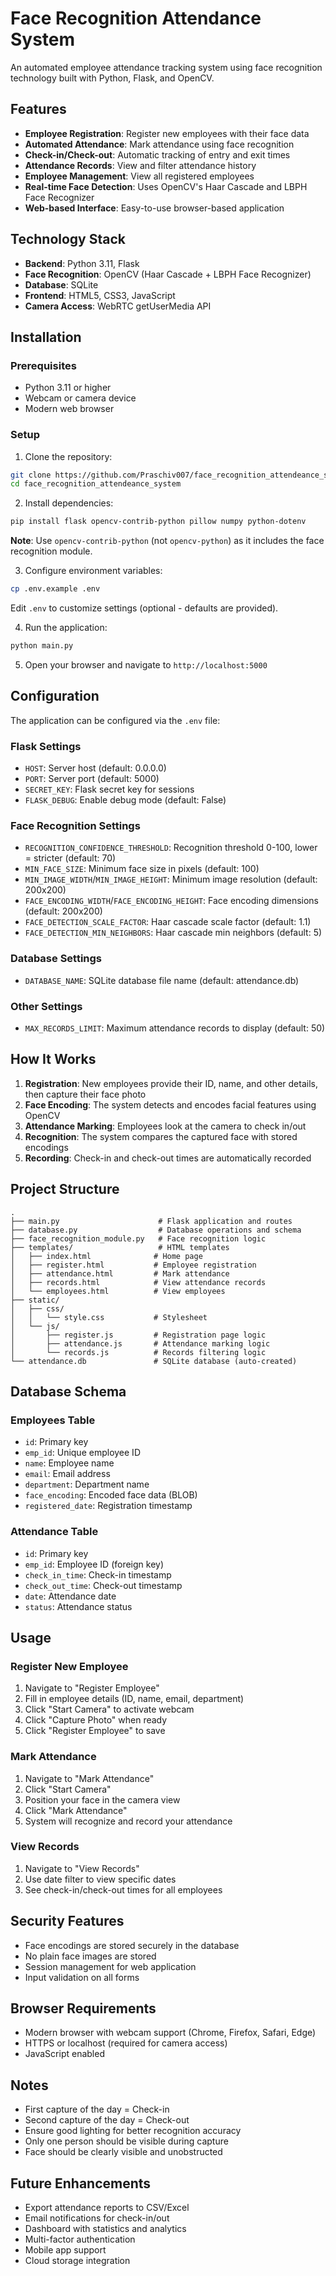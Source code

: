 # Face Recognition Attendance System

An automated employee attendance tracking system using face recognition technology built with Python, Flask, and OpenCV.

## Features

- **Employee Registration**: Register new employees with their face data
- **Automated Attendance**: Mark attendance using face recognition
- **Check-in/Check-out**: Automatic tracking of entry and exit times
- **Attendance Records**: View and filter attendance history
- **Employee Management**: View all registered employees
- **Real-time Face Detection**: Uses OpenCV's Haar Cascade and LBPH Face Recognizer
- **Web-based Interface**: Easy-to-use browser-based application

## Technology Stack

- **Backend**: Python 3.11, Flask
- **Face Recognition**: OpenCV (Haar Cascade + LBPH Face Recognizer)
- **Database**: SQLite
- **Frontend**: HTML5, CSS3, JavaScript
- **Camera Access**: WebRTC getUserMedia API

## Installation

### Prerequisites
- Python 3.11 or higher
- Webcam or camera device
- Modern web browser

### Setup

1. Clone the repository:
```bash
git clone https://github.com/Praschiv007/face_recognition_attendeance_system.git
cd face_recognition_attendeance_system
```

2. Install dependencies:
```bash
pip install flask opencv-contrib-python pillow numpy python-dotenv
```

**Note**: Use `opencv-contrib-python` (not `opencv-python`) as it includes the face recognition module.

3. Configure environment variables:
```bash
cp .env.example .env
```

Edit `.env` to customize settings (optional - defaults are provided).

4. Run the application:
```bash
python main.py
```

5. Open your browser and navigate to `http://localhost:5000`

## Configuration

The application can be configured via the `.env` file:

### Flask Settings
- `HOST`: Server host (default: 0.0.0.0)
- `PORT`: Server port (default: 5000)
- `SECRET_KEY`: Flask secret key for sessions
- `FLASK_DEBUG`: Enable debug mode (default: False)

### Face Recognition Settings
- `RECOGNITION_CONFIDENCE_THRESHOLD`: Recognition threshold 0-100, lower = stricter (default: 70)
- `MIN_FACE_SIZE`: Minimum face size in pixels (default: 100)
- `MIN_IMAGE_WIDTH`/`MIN_IMAGE_HEIGHT`: Minimum image resolution (default: 200x200)
- `FACE_ENCODING_WIDTH`/`FACE_ENCODING_HEIGHT`: Face encoding dimensions (default: 200x200)
- `FACE_DETECTION_SCALE_FACTOR`: Haar cascade scale factor (default: 1.1)
- `FACE_DETECTION_MIN_NEIGHBORS`: Haar cascade min neighbors (default: 5)

### Database Settings
- `DATABASE_NAME`: SQLite database file name (default: attendance.db)

### Other Settings
- `MAX_RECORDS_LIMIT`: Maximum attendance records to display (default: 50)

## How It Works

1. **Registration**: New employees provide their ID, name, and other details, then capture their face photo
2. **Face Encoding**: The system detects and encodes facial features using OpenCV
3. **Attendance Marking**: Employees look at the camera to check in/out
4. **Recognition**: The system compares the captured face with stored encodings
5. **Recording**: Check-in and check-out times are automatically recorded

## Project Structure

```
.
├── main.py                      # Flask application and routes
├── database.py                  # Database operations and schema
├── face_recognition_module.py   # Face recognition logic
├── templates/                   # HTML templates
│   ├── index.html              # Home page
│   ├── register.html           # Employee registration
│   ├── attendance.html         # Mark attendance
│   ├── records.html            # View attendance records
│   └── employees.html          # View employees
├── static/
│   ├── css/
│   │   └── style.css           # Stylesheet
│   └── js/
│       ├── register.js         # Registration page logic
│       ├── attendance.js       # Attendance marking logic
│       └── records.js          # Records filtering logic
└── attendance.db               # SQLite database (auto-created)
```

## Database Schema

### Employees Table
- `id`: Primary key
- `emp_id`: Unique employee ID
- `name`: Employee name
- `email`: Email address
- `department`: Department name
- `face_encoding`: Encoded face data (BLOB)
- `registered_date`: Registration timestamp

### Attendance Table
- `id`: Primary key
- `emp_id`: Employee ID (foreign key)
- `check_in_time`: Check-in timestamp
- `check_out_time`: Check-out timestamp
- `date`: Attendance date
- `status`: Attendance status

## Usage

### Register New Employee
1. Navigate to "Register Employee"
2. Fill in employee details (ID, name, email, department)
3. Click "Start Camera" to activate webcam
4. Click "Capture Photo" when ready
5. Click "Register Employee" to save

### Mark Attendance
1. Navigate to "Mark Attendance"
2. Click "Start Camera"
3. Position your face in the camera view
4. Click "Mark Attendance"
5. System will recognize and record your attendance

### View Records
1. Navigate to "View Records"
2. Use date filter to view specific dates
3. See check-in/check-out times for all employees

## Security Features

- Face encodings are stored securely in the database
- No plain face images are stored
- Session management for web application
- Input validation on all forms

## Browser Requirements

- Modern browser with webcam support (Chrome, Firefox, Safari, Edge)
- HTTPS or localhost (required for camera access)
- JavaScript enabled

## Notes

- First capture of the day = Check-in
- Second capture of the day = Check-out
- Ensure good lighting for better recognition accuracy
- Only one person should be visible during capture
- Face should be clearly visible and unobstructed

## Future Enhancements

- Export attendance reports to CSV/Excel
- Email notifications for check-in/out
- Dashboard with statistics and analytics
- Multi-factor authentication
- Mobile app support
- Cloud storage integration
